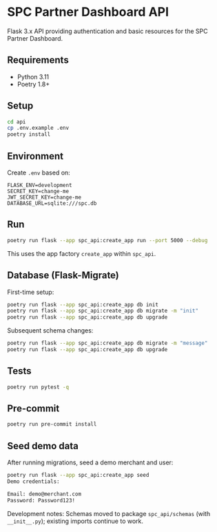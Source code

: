 # SPC Partner Dashboard API

Flask 3.x API providing authentication and basic resources for the SPC Partner Dashboard.

## Requirements

- Python 3.11
- Poetry 1.8+

## Setup

```bash
cd api
cp .env.example .env
poetry install
```

## Environment

Create `.env` based on:

```
FLASK_ENV=development
SECRET_KEY=change-me
JWT_SECRET_KEY=change-me
DATABASE_URL=sqlite:///spc.db
```

## Run

```bash
poetry run flask --app spc_api:create_app run --port 5000 --debug
```

This uses the app factory `create_app` within `spc_api`.

## Database (Flask-Migrate)

First-time setup:

```bash
poetry run flask --app spc_api:create_app db init
poetry run flask --app spc_api:create_app db migrate -m "init"
poetry run flask --app spc_api:create_app db upgrade
```

Subsequent schema changes:

```bash
poetry run flask --app spc_api:create_app db migrate -m "message"
poetry run flask --app spc_api:create_app db upgrade
```

## Tests

```bash
poetry run pytest -q
```

## Pre-commit

```bash
poetry run pre-commit install
```

## Seed demo data

After running migrations, seed a demo merchant and user:

```bash
poetry run flask --app spc_api:create_app seed
Demo credentials:

Email: demo@merchant.com
Password: Password123!
```

Development notes: Schemas moved to package `spc_api/schemas` (with `__init__.py`); existing imports continue to work.

